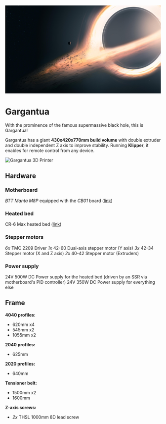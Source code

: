 ![Gargantua Black Hole](res/gargantua.jpg)
# Gargantua

With the prominence of the famous supermassive black hole, this is Gargantua!

Gargantua has a giant **430x420x770mm build volume** with double extruder and double independent Z axis to improve stability. Running **Klipper**, it enables for remote control from any device.

![Gargantua 3D Printer](res/gargantua_printer.gif)

## Hardware

### Motherboard
*BTT Manta M8P* equipped with the *CB01* board ([link](https://biqu.equipment/collections/control-board/products/manta-m4p-m8p?variant=40447032197218))

### Heated bed
CR-6 Max heated bed ([link](https://www.3dprima.com/spare-parts-accessories/manufacturer/creality-3d/creality-cr-6-max-hot-bed-kit_26081_7415?currency=EUR))

### Stepper motors
*6x* TMC 2209 Driver
*1x* 42-60 Dual-axis stepper motor (Y axis)
*3x* 42-34 Stepper motor (X and Z axis)
*2x* 40-42 Stepper motor (Extruders)

### Power supply
24V 500W DC Power supply for the heated bed (driven by an SSR via motherboard's PID controller)
24V 350W DC Power supply for everything else

## Frame
**4040 profiles:**
- 620mm x4
- 545mm x2
- 1055mm x2

**2040 profiles:**
- 625mm

**2020 profiles:**
- 640mm

**Tensioner belt:**
- 1500mm x2
- 1600mm

**Z-axis screws:**
- *2x* THSL 1000mm 8D lead screw
